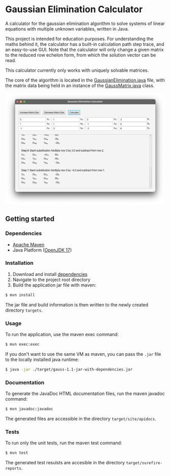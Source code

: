 # Gaussian Elimination Calculator

A calculator for the gaussian elimination algorithm to solve
systems of linear equations with multiple unknown variables,
written in Java.

This project is intended for education purposes. For understanding
the maths behind it, the calculator has a built-in calculation path
step trace, and an easy-to-use GUI. Note that the calculator will
only change a given matrix to the reduced row echelon form, from
which the solution vector can be read.

This calculator currently only works with uniquely solvable matrices.

The core of the algorithm is located in the
[GaussianElimination.java](https://github.com/freb97/gaussian-elimination-calculator/blob/main/src/main/java/io/bussmann/gauss/math/GaussianElimination.java)
file, with the matrix data being held in an instance of the
[GaussMatrix.java](https://github.com/freb97/gaussian-elimination-calculator/blob/main/src/main/java/io/bussmann/gauss/types/GaussMatrix.java)
class.

![Calculator program UI](https://raw.githubusercontent.com/freb97/gaussian-elimination-calculator/main/src/main/resources/io/bussmann/gauss/img/program.png)

## Getting started

### Dependencies

* [Apache Maven](https://maven.apache.org/)
* Java Platform ([OpenJDK 17](https://jdk.java.net/17/))

### Installation

1. Download and install [dependencies](#Dependencies)
2. Navigate to the project root directory
3. Build the application jar file with maven:

```bash
$ mvn install
```

The jar file and build information is then written to the
newly created directory ```targets```.

### Usage

To run the application, use the maven exec command:

```bash
$ mvn exec:exec
```

If you don't want to use the same VM as maven, you can pass
the ```.jar``` file to the locally installed java runtime:

```bash
$ java -jar ./target/gauss-1.1-jar-with-dependencies.jar
```

### Documentation

To generate the JavaDoc HTML documentation files, run the maven
javadoc command:

```bash
$ mvn javadoc:javadoc
```

The generated files are accessible in the directory ```target/site/apidocs```.

### Tests

To run only the unit tests, run the maven test command:

```bash
$ mvn test
```

The generated test resulsts are accesible in the directory ```target/surefire-reports```.
